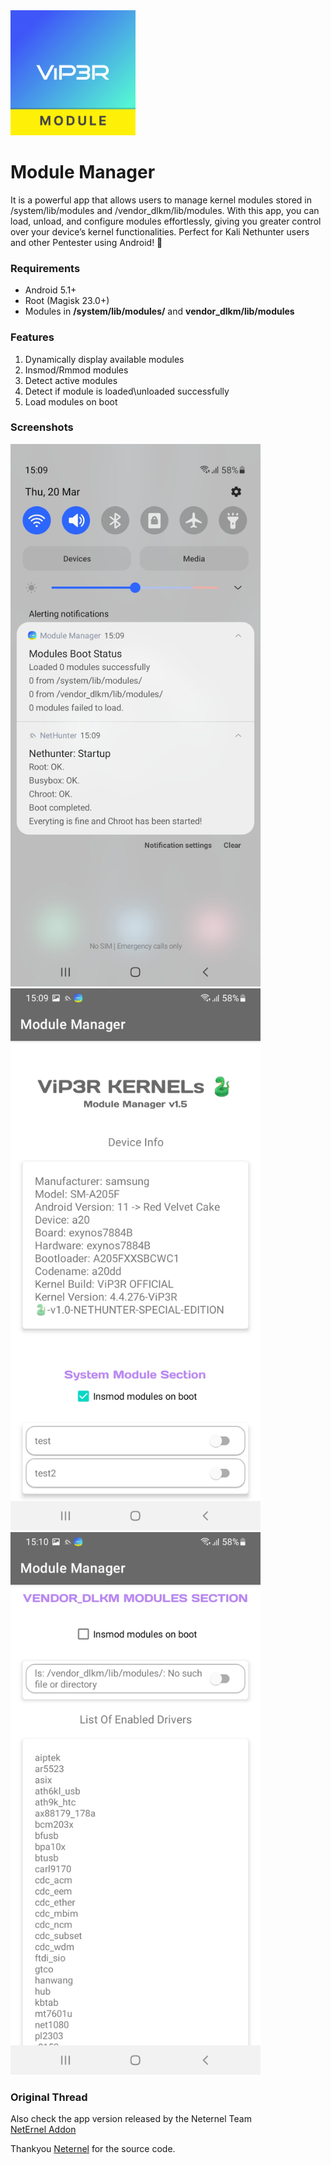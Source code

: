 
<img src="https://github.com/IamCOD3X/AddonApp/blob/main/imgs/icon.png?raw=true" alt="drawing" width="200"/>

# Module Manager

It is a powerful app that allows users to manage kernel modules stored in /system/lib/modules and /vendor_dlkm/lib/modules. With this app, you can load, unload, and configure modules effortlessly, giving you greater control over your device’s kernel functionalities. Perfect for Kali Nethunter users and other Pentester using Android! 🚀

### Requirements

- Android 5.1+
- Root (Magisk 23.0+)
- Modules in **/system/lib/modules/** and **vendor_dlkm/lib/modules**

### Features
1. Dynamically display available modules
2. Insmod/Rmmod modules
3. Detect active modules
4. Detect if module is loaded\unloaded successfully
5. Load modules on boot


### Screenshots
<img src="https://github.com/IamCOD3X/AddonApp/blob/main/imgs/Screenshot.jpg?raw=true" alt="drawing" width="400"/> &ensp; 
<img src="https://github.com/IamCOD3X/AddonApp/blob/main/imgs/Screenshot1.jpg?raw=true" alt="drawing" width="400"/> &ensp; 
<img src="https://github.com/IamCOD3X/AddonApp/blob/main/imgs/Screenshot2.jpg?raw=true" alt="drawing" width="400"/>

### Original Thread 
Also check the app version released by the Neternel Team <br>
[NetErnel Addon](https://github.com/Neternels/AddonApp.git)

Thankyou [Neternel](https://github.com/Neternels) for the source code.
